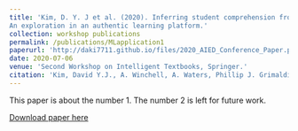 ```yaml
---
title: 'Kim, D. Y. J et al. (2020). Inferring student comprehension from highlighting patterns in digital textbooks: 
An exploration in an authentic learning platform.'
collection: workshop publications
permalink: /publications/MLapplication1
paperurl: 'http://daki7711.github.io/files/2020_AIED_Conference_Paper.pdf'
date: 2020-07-06
venue: 'Second Workshop on Intelligent Textbooks, Springer.'
citation: 'Kim, David Y.J., A. Winchell, A. Waters, Phillip J. Grimaldi, Richard Baraniuk and M. Mozer. “Inferring Student Comprehension from Highlighting Patterns in Digital Textbooks: An Exploration in an Authentic Learning Platform.” iTextbooks@AIED (2020).'
---
```

This paper is about the number 1. The number 2 is left for future work.

[Download paper here](http://daki7711.github.io/files/2020_AIED_Conference_Paper.pdf)
